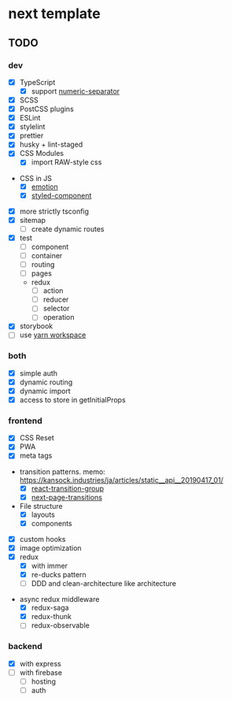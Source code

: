 # next template

## TODO

### dev

- [x] TypeScript
  - [x] support [numeric-separator](https://babeljs.io/docs/en/babel-plugin-proposal-numeric-separator)
- [x] SCSS
- [x] PostCSS plugins
- [x] ESLint
- [x] stylelint
- [x] prettier
- [x] husky + lint-staged
- [x] CSS Modules
  - [x] import RAW-style css
- CSS in JS
  - [x] [emotion](https://github.com/kaave/next-memo/compare/feature/emotion)
  - [x] [styled-component](https://github.com/kaave/next-memo/compare/feature/styled-components)
- [x] more strictly tsconfig
- [x] sitemap
  - [ ] create dynamic routes
- [x] test
  - [ ] component
  - [ ] container
  - [ ] routing
  - [ ] pages
  - redux
    - [ ] action
    - [ ] reducer
    - [ ] selector
    - [ ] operation
- [x] storybook
- [ ] use [yarn workspace](https://yarnpkg.com/lang/ja/docs/workspaces/)

### both

- [x] simple auth
- [x] dynamic routing
- [x] dynamic import
- [x] access to store in getInitialProps

### frontend

- [x] CSS Reset
- [x] PWA
- [x] meta tags
- transition patterns. memo: <https://kansock.industries/ja/articles/static__api__20190417_01/>
  - [x] [react-transition-group](https://github.com/reactjs/react-transition-group)
  - [x] [next-page-transitions](https://github.com/illinois/next-page-transitions)
- File structure
  - [x] layouts
  - [x] components
- [x] custom hooks
- [x] image optimization
- [x] redux
  - [x] with immer
  - [x] re-ducks pattern
  - [ ] DDD and clean-architecture like architecture
- async redux middleware
  - [x] redux-saga
  - [x] redux-thunk
  - [ ] redux-observable

### backend

- [x] with express
- [ ] with firebase
  - [ ] hosting
  - [ ] auth
